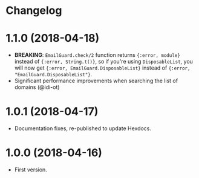 # Changelog

# 1.1.0 (2018-04-18)
- __BREAKING__: `EmailGuard.check/2` function returns `{:error, module}` instead of `{:error, String.t()}`, so if you're using `DisposableList`, you will now get `{:error, EmailGuard.DisposableList}` instead of `{:error, "EmailGuard.DisposableList"}`.
- Significant performance improvements when searching the list of domains (@idi-ot)

# 1.0.1 (2018-04-17)
- Documentation fixes, re-published to update Hexdocs.

# 1.0.0 (2018-04-16)
- First version.
